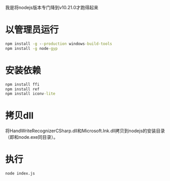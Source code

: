 我是将nodejs版本专门降到v10.21.0才跑得起来
# 以管理员运行
```cmd
npm install -g --production windows-build-tools
npm install -g node-gyp
```
# 安装依赖
```cmd
npm install ffi
npm install ref 
npm install iconv-lite 
```
# 拷贝dll
将HandWriteRecognizerCSharp.dll和Microsoft.Ink.dll拷贝到nodejs的安装目录（即和node.exe同目录）。
# 执行 
```cmd
node index.js
```